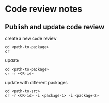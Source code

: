 # Code review notes

## Publish and update code review
create a new code review
```
cd <path-to-package>
cr
```
update
```
cd <path-to-package>
cr -r <CR-id>
```
update with different packages
```
cd <path-to-src>
cr -r <CR-id> -i <package-1> -i <package-2>
```
